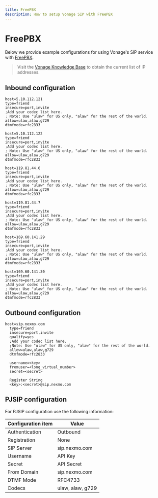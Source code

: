 ```yaml
---
title: FreePBX
description: How to setup Vonage SIP with FreePBX
---
```


# FreePBX

Below we provide example configurations for using Vonage's SIP service with [FreePBX](http://www.freepbx.org).

> Visit the [Vonage Knowledge Base](https://help.nexmo.com/hc/en-us/articles/115004859247-Which-IP-addresses-should-I-whitelist-in-order-to-receive-voice-traffic-from-Nexmo) to obtain the current list of IP addresses.

## Inbound configuration

```text
host=5.10.112.121
type=friend
insecure=port,invite
;Add your codec list here.
; Note: Use "ulaw" for US only, "alaw" for the rest of the world.
allow=ulaw,alaw,g729
dtmfmode=rfc2833

host=5.10.112.122
type=friend
insecure=port,invite
;Add your codec list here.
; Note: Use "ulaw" for US only, "alaw" for the rest of the world.
allow=ulaw,alaw,g729
dtmfmode=rfc2833

host=119.81.44.6
type=friend
insecure=port,invite
;Add your codec list here.
; Note: Use "ulaw" for US only, "alaw" for the rest of the world.
allow=ulaw,alaw,g729
dtmfmode=rfc2833

host=119.81.44.7
type=friend
insecure=port,invite
;Add your codec list here.
; Note: Use "ulaw" for US only, "alaw" for the rest of the world.
allow=ulaw,alaw,g729
dtmfmode=rfc2833

host=169.60.141.29
type=friend
insecure=port,invite
;Add your codec list here.
; Note: Use "ulaw" for US only, "alaw" for the rest of the world.
allow=ulaw,alaw,g729
dtmfmode=rfc2833

host=169.60.141.30
type=friend
insecure=port,invite
;Add your codec list here.
; Note: Use "ulaw" for US only, "alaw" for the rest of the world.
allow=ulaw,alaw,g729
dtmfmode=rfc2833
```

## Outbound configuration

```text
host=sip.nexmo.com
  type=friend
  insecure=port,invite
  qualify=yes
  ;Add your codec list here.
  ;Note: Use "ulaw" for US only, "alaw" for the rest of the world.
  allow=ulaw,alaw,g729
  dtmfmode=rfc2833

  username=<key>
  fromuser=<long_virtual_number>
  secret=<secret>

  Register String
  <key>:<secret>@sip.nexmo.com
```

## PJSIP configuration

For PJSIP configuration use the following information:

| Configuration item | Value |
|----|----|
| Authentication | Outbound |
| Registration | None |
| SIP Server | sip.nexmo.com |
| Username | API Key |
| Secret | API Secret |
| From Domain | sip.nexmo.com |
| DTMF Mode | RFC4733 |
| Codecs | ulaw, alaw, g729 |
